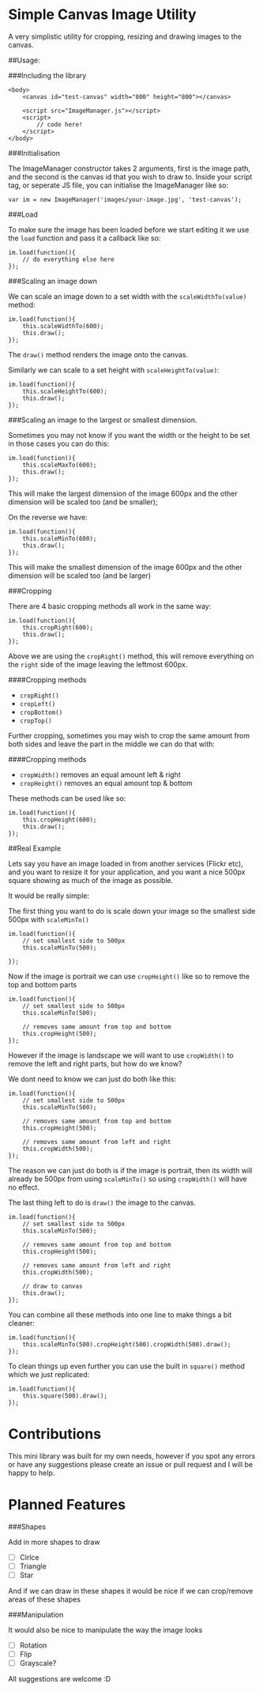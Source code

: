 Simple Canvas Image Utility
===========================

A very simplistic utility for cropping, resizing and drawing images to the canvas.

##Usage:

###Including the library


    <body>
        <canvas id="test-canvas" width="800" height="800"></canvas>
    
        <script src="ImageManager.js"></script>
        <script>
            // code here!
        </script>
    </body>

###Initialisation

The ImageManager constructor takes 2 arguments, first is the image path, and the second is the canvas id that you wish to draw to.
Inside your script tag, or seperate JS file, you can initialise the ImageManager like so:


    var im = new ImageManager('images/your-image.jpg', 'test-canvas');

###Load

To make sure the image has been loaded before we start editing it we use the `load` function and pass it a callback like so: 

    im.load(function(){
        // do everything else here
    });

###Scaling an image down

We can scale an image down to a set width with the `scaleWidthTo(value)` method:


    im.load(function(){
        this.scaleWidthTo(600);
        this.draw();
    });

The `draw()` method renders the image onto the canvas.

Similarly we can scale to a set height with `scaleHeightTo(value)`:

    im.load(function(){
        this.scaleHeightTo(600);
        this.draw();
    });

###Scaling an image to the largest or smallest dimension.

Sometimes you may not know if you want the width or the height to be set in those cases you can do this:

    im.load(function(){
        this.scaleMaxTo(600);
        this.draw();
    });

This will make the largest dimension of the image 600px and the other dimension will be scaled too (and be smaller);

On the reverse we have:

    im.load(function(){
        this.scaleMinTo(600);
        this.draw();
    });

This will make the smallest dimension of the image 600px and the other dimension will be scaled too (and be larger)

###Cropping

There are 4 basic cropping methods all work in the same way: 

    im.load(function(){
        this.cropRight(600);
        this.draw();
    });

Above we are using the `cropRight()` method, this will remove everything on the `right` side of the image leaving the leftmost 600px.

####Cropping methods

* `cropRight()`
* `cropLeft()`
* `cropBottom()`
* `cropTop()`

Further cropping, sometimes you may wish to crop the same amount from both sides and leave the part in the middle we can do that with:

####Cropping methods

* `cropWidth()` removes an equal amount left & right
* `cropHeight()` removes an equal amount top & bottom

These methods can be used like so:

    im.load(function(){
        this.cropHeight(600);
        this.draw();
    });

##Real Example

Lets say you have an image loaded in from another services (Flickr etc), and you want to resize it for your application, and you want a nice 500px square showing as much of the image as possible. 

It would be really simple:

The first thing you want to do is scale down your image so the smallest side 500px with `scaleMinTo()`

    im.load(function(){
        // set smallest side to 500px
        this.scaleMinTo(500);
        
    });

Now if the image is portrait we can use `cropHeight()` like so to remove the top and bottom parts

    im.load(function(){
        // set smallest side to 500px
        this.scaleMinTo(500);
        
        // removes same amount from top and bottom
        this.cropHeight(500);
    });

However if the image is landscape we will want to use `cropWidth()` to remove the left and right parts, but how do we know? 

We dont need to know we can just do both like this:

    im.load(function(){
        // set smallest side to 500px
        this.scaleMinTo(500);
        
        // removes same amount from top and bottom
        this.cropHeight(500);

        // removes same amount from left and right
        this.cropWidth(500);
    });

The reason we can just do both is if the image is portrait, then its width will already be 500px from using `scaleMinTo()` so using `cropWidth()` will have no effect.

The last thing left to do is `draw()` the image to the canvas.

    im.load(function(){
        // set smallest side to 500px
        this.scaleMinTo(500);
        
        // removes same amount from top and bottom
        this.cropHeight(500);

        // removes same amount from left and right
        this.cropWidth(500);

        // draw to canvas
        this.draw();
    });

You can combine all these methods into one line to make things a bit cleaner:

    im.load(function(){
        this.scaleMinTo(500).cropHeight(500).cropWidth(500).draw();
    });

To clean things up even further you can use the built in `square()` method which we just replicated:

    im.load(function(){
        this.square(500).draw();
    });

Contributions
=================

This mini library was built for my own needs, however if you spot any errors or have any suggestions please create an issue or pull request and I will be happy to help.

Planned Features
==================

###Shapes

Add in more shapes to draw

* [ ] Cirlce
* [ ] Triangle
* [ ] Star

And if we can draw in these shapes it would be nice if we can crop/remove areas of these shapes

###Manipulation

It would also be nice to manipulate the way the image looks

* [ ] Rotation
* [ ] Flip
* [ ] Grayscale?

All suggestions are welcome :D

